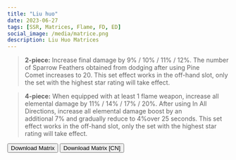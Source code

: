 ```yaml
---
title: "Liu huo"
date: 2023-06-27
tags: [SSR, Matrices, Flame, FD, ED]
social_image: /media/matrice.png
description: Liu Huo Matrices
---
```


> **2-piece:** Increase final damage by 9% / 10% / 11% / 12%. The number of Sparrow Feathers obtained from dodging after using Pine Comet increases to 20. This set effect works in the off-hand slot, only the set with the highest star rating will take effect.

> **4-piece:** When equipped with at least 1 flame weapon, increase all elemental damage by 11% / 14% / 17% / 20%. After using In All Directions, increase all elemental damage boost by an additional 7% and gradually reduce to 4%over 25 seconds. This set effect works in the off-hand slot, only the set with the highest star rating will take effect.

<button onclick="window.location.href='https://cdn.discordapp.com/attachments/1164180486562779168/1164180486701199491/Liu_Huo_Matrix.png';">
      Download Matrix
    </button>

<button onclick="window.location.href='https://cdn.discordapp.com/attachments/1164180486562779168/1164180543374626877/Liu_Huo_Matrix_CN.png';">
      Download Matrix [CN]
    </button>
